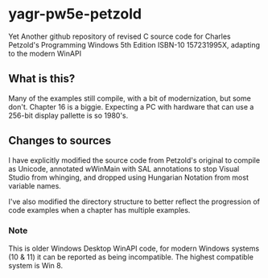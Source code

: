 # yagr-pw5e-petzold
Yet Another github repository of revised C source code for Charles Petzold's Programming Windows 5th Edition ISBN-10 157231995X, adapting to the modern WinAPI

## What is this?
Many of the examples still compile, with a bit of modernization, but some don't.  Chapter 16 is a biggie.  Expecting a PC with hardware that can use a 256-bit display pallette is so 1980's.

## Changes to sources
I have explicitly modified the source code from Petzold's original to compile as Unicode, annotated wWinMain with SAL annotations to stop Visual Studio from whinging, and dropped using Hungarian Notation from most variable names.

I've also modified the directory structure to better reflect the progression of code examples when a chapter has multiple examples.

### Note
This is older Windows Desktop WinAPI code, for modern Windows systems (10 & 11) it can be reported as being incompatible.  The highest compatible system is Win 8.
